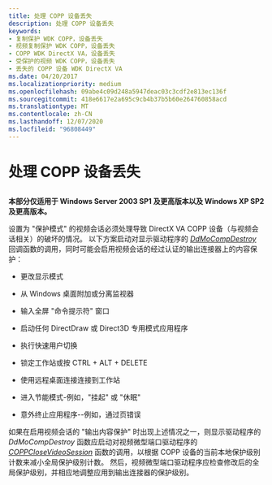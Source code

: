 ```yaml
---
title: 处理 COPP 设备丢失
description: 处理 COPP 设备丢失
keywords:
- 复制保护 WDK COPP，设备丢失
- 视频复制保护 WDK COPP，设备丢失
- COPP WDK DirectX VA，设备丢失
- 受保护的视频 WDK COPP，设备丢失
- 丢失的 COPP 设备 WDK DirectX VA
ms.date: 04/20/2017
ms.localizationpriority: medium
ms.openlocfilehash: 09abe4c09d248a5947deac03c3cdf2e813ec136f
ms.sourcegitcommit: 418e6617e2a695c9cb4b37b5b60e264760858acd
ms.translationtype: MT
ms.contentlocale: zh-CN
ms.lasthandoff: 12/07/2020
ms.locfileid: "96808449"
---
```

# <a name="handling-the-loss-of-a-copp-device"></a>处理 COPP 设备丢失


## <span id="ddk_handling_the_loss_of_a_copp_device_gg"></span><span id="DDK_HANDLING_THE_LOSS_OF_A_COPP_DEVICE_GG"></span>


**本部分仅适用于 Windows Server 2003 SP1 及更高版本以及 Windows XP SP2 及更高版本。**

设置为 "保护模式" 的视频会话必须处理导致 DirectX VA COPP 设备（与视频会话相关）的破坏的情况。 以下方案启动对显示驱动程序的 [*DdMoCompDestroy*](/windows/win32/api/ddrawint/nc-ddrawint-pdd_mocompcb_destroy) 回调函数的调用，同时可能会启用视频会话的经过认证的输出连接器上的内容保护：

-   更改显示模式

-   从 Windows 桌面附加或分离监视器

-   输入全屏 "命令提示符" 窗口

-   启动任何 DirectDraw 或 Direct3D 专用模式应用程序

-   执行快速用户切换

-   锁定工作站或按 CTRL + ALT + DELETE

-   使用远程桌面连接连接到工作站

-   进入节能模式-例如，"挂起" 或 "休眠"

-   意外终止应用程序--例如，通过页错误

如果在启用视频会话的 "输出内容保护" 时出现上述情况之一，则显示驱动程序的 *DdMoCompDestroy* 函数应启动对视频微型端口驱动程序的 [*COPPCloseVideoSession*](./coppclosevideosession.md) 函数的调用，以根据 COPP 设备的当前本地保护级别计数来减小全局保护级别计数。 然后，视频微型端口驱动程序应检查修改后的全局保护级别，并相应地调整应用到输出连接器的保护级别。

 

